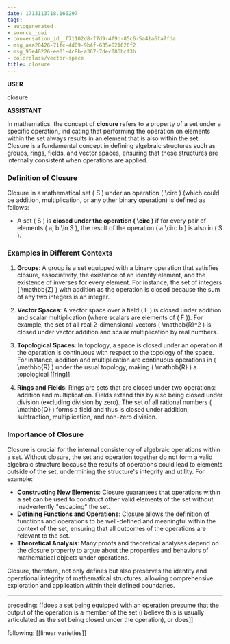 ```yaml
---
date: 1713113718.166297
tags:
- autogenerated
- source__oai
- conversation_id__f71102d8-f7d9-4f9b-85c6-5a41a6fa7fda
- msg_aaa28426-71fc-4d09-9b4f-635e821626f2
- msg_95e40226-ee01-4c8b-a367-7dec086bcf3b
- colorclass/vector-space
title: closure
---
```


**USER**

closure


**ASSISTANT**

In mathematics, the concept of **closure** refers to a property of a set under a specific operation, indicating that performing the operation on elements within the set always results in an element that is also within the set. Closure is a fundamental concept in defining algebraic structures such as groups, rings, fields, and vector spaces, ensuring that these structures are internally consistent when operations are applied.

### Definition of Closure

Closure in a mathematical set \( S \) under an operation \( \circ \) (which could be addition, multiplication, or any other binary operation) is defined as follows:

- A set \( S \) is **closed under the operation \( \circ \)** if for every pair of elements \( a, b \in S \), the result of the operation \( a \circ b \) is also in \( S \).

### Examples in Different Contexts

1. **Groups**: A group is a set equipped with a binary operation that satisfies closure, associativity, the existence of an identity element, and the existence of inverses for every element. For instance, the set of integers \( \mathbb{Z} \) with addition as the operation is closed because the sum of any two integers is an integer.

2. **Vector Spaces**: A vector space over a field \( F \) is closed under addition and scalar multiplication (where scalars are elements of \( F \)). For example, the set of all real 2-dimensional vectors \( \mathbb{R}^2 \) is closed under vector addition and scalar multiplication by real numbers.

3. **Topological Spaces**: In topology, a space is closed under an operation if the operation is continuous with respect to the topology of the space. For instance, addition and multiplication are continuous operations in \( \mathbb{R} \) under the usual topology, making \( \mathbb{R} \) a topological [[ring]].

4. **Rings and Fields**: Rings are sets that are closed under two operations: addition and multiplication. Fields extend this by also being closed under division (excluding division by zero). The set of all rational numbers \( \mathbb{Q} \) forms a field and thus is closed under addition, subtraction, multiplication, and non-zero division.

### Importance of Closure

Closure is crucial for the internal consistency of algebraic operations within a set. Without closure, the set and operation together do not form a valid algebraic structure because the results of operations could lead to elements outside of the set, undermining the structure's integrity and utility. For example:

- **Constructing New Elements**: Closure guarantees that operations within a set can be used to construct other valid elements of the set without inadvertently "escaping" the set.
- **Defining Functions and Operations**: Closure allows the definition of functions and operations to be well-defined and meaningful within the context of the set, ensuring that all outcomes of the operations are relevant to the set.
- **Theoretical Analysis**: Many proofs and theoretical analyses depend on the closure property to argue about the properties and behaviors of mathematical objects under operations.

Closure, therefore, not only defines but also preserves the identity and operational integrity of mathematical structures, allowing comprehensive exploration and application within their defined boundaries.


---

preceding: [[does a set being equipped with an operation presume that the output of the operation is a member of the set (i believe this is usually articulated as the set being closed under the operation), or does]]  


following: [[linear varieties]]